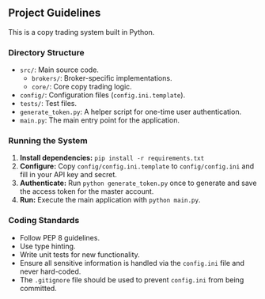 ## Project Guidelines

This is a copy trading system built in Python.

### Directory Structure
- `src/`: Main source code.
  - `brokers/`: Broker-specific implementations.
  - `core/`: Core copy trading logic.
- `config/`: Configuration files (`config.ini.template`).
- `tests/`: Test files.
- `generate_token.py`: A helper script for one-time user authentication.
- `main.py`: The main entry point for the application.

### Running the System
1.  **Install dependencies:** `pip install -r requirements.txt`
2.  **Configure:** Copy `config/config.ini.template` to `config/config.ini` and fill in your API key and secret.
3.  **Authenticate:** Run `python generate_token.py` once to generate and save the access token for the master account.
4.  **Run:** Execute the main application with `python main.py`.

### Coding Standards
- Follow PEP 8 guidelines.
- Use type hinting.
- Write unit tests for new functionality.
- Ensure all sensitive information is handled via the `config.ini` file and never hard-coded.
- The `.gitignore` file should be used to prevent `config.ini` from being committed.